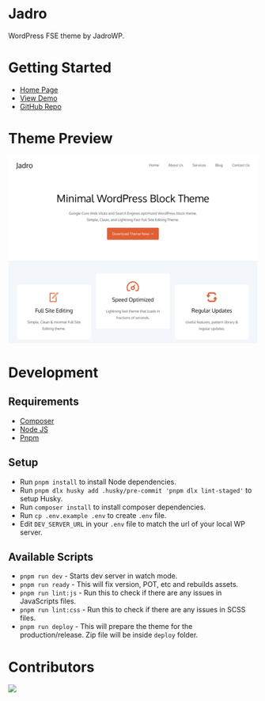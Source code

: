 # Jadro

WordPress FSE theme by JadroWP.

# Getting Started

- [Home Page](https://jadrowp.com/)
- [View Demo](https://demo.jadrowp.com/)
- [GitHub Repo](https://github.com/jadrowp/jadro/)

# Theme Preview

![Screenshot](screenshot.png)

# Development

## Requirements

- [Composer](https://getcomposer.org/)
- [Node JS](https://nodejs.org/)
- [Pnpm](https://pnpm.io/)

## Setup

- Run `pnpm install` to install Node dependencies.
- Run `pnpm dlx husky add .husky/pre-commit 'pnpm dlx lint-staged'` to setup Husky.
- Run `composer install` to install composer dependencies.
- Run `cp .env.example .env` to create `.env` file.
- Edit `DEV_SERVER_URL` in your `.env` file to match the url of your local WP server.

## Available Scripts

* `pnpm run dev` - Starts dev server in watch mode.
* `pnpm run ready` - This will fix version, POT, etc and rebuilds assets.
* `pnpm run lint:js` - Run this to check if there are any issues in JavaScripts files.
* `pnpm run lint:css` - Run this to check if there are any issues in SCSS files.
* `pnpm run deploy` - This will prepare the theme for the production/release. Zip file will be inside `deploy` folder.

# Contributors

<a href="https://github.com/jadrowp/jadro/graphs/contributors">
  <img src="https://contrib.rocks/image?repo=jadrowp/jadro" />
</a>
